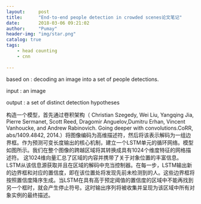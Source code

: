 ```yaml
---
layout:     post
title:      "End-to-end people detection in crowded scenes论文笔记"
date:       2018-03-06 09:21:02
author:     "Pumay"
header-img: "img/star.png"
catalog: true
tags:
    - head counting
    - cnn
    
---
```


based on : decoding an image into a set of people detections.

input : an image 

output : a set of distinct detection hypotheses

构造一个模型，首先通过卷积架构（ Christian Szegedy, Wei Liu, Yangqing Jia, Pierre Sermanet, Scott Reed, Dragomir Anguelov,Dumitru Erhan, Vincent Vanhoucke, and Andrew Rabinovich. Going deeper with convolutions.CoRR, abs/1409.4842, 2014.）将图像编码为高维描述符，然后将该表示解码为一组边界框。作为预测可变长度输出的核心机制，建立一个LSTM单元的循环网络。模型如图所示。我们在整个图像的跨越区域将其转换成具有1024个维度特征的网格描述符。 这1024维向量汇总了区域的内容并携带了关于对象位置的丰富信息。LSTM从该信息源获取并且在区域的解码中充当控制器。在每一步，LSTM输出新的边界框和对应的置信度，即在该位置处将发现先前未检测到的人。这些边界框将按照置信度降序生成。当LSTM在具有高于预定阈值的置信度的区域中不能再找到另一个框时，就会产生停止符号。这时输出序列将被收集并呈现为该区域中所有对象实例的最终描述。



